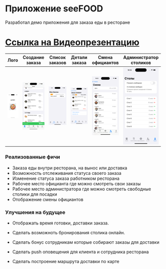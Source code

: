 # Приложение seeFOOD

Разработал демо приложения для заказа еды в ресторане

# [Ссылка на Видеопрезентацию](https://youtu.be/UI8JoG4dFC8)

| Лого | Создание заказа | Список заказов | Детали заказа | Смена официантов | Администратор столиков | 
|----------------|----------------|----------------|----------------|----------------|----------------|
| <img src="https://github.com/sapgv/MobileRestaurant/blob/main/1.png" width="200"> | <img src="https://github.com/sapgv/MobileRestaurant/blob/main/2.png" width="200"> | <img src="https://github.com/sapgv/MobileRestaurant/blob/main/3.png" width="200"> | <img src="https://github.com/sapgv/MobileRestaurant/blob/main/4.png" width="200"> | <img src="https://github.com/sapgv/MobileRestaurant/blob/main/5.png" width="200"> | <img src="https://github.com/sapgv/MobileRestaurant/blob/main/6.png" width="200"> |

### Реализованные фичи

* Заказа еды внутри ресторана, на вынос или доставка
* Возможность отслеживания статуса своего заказа
* Изменение статуса заказа работником ресторана
* Рабочее место официанта где можно смотреть свои заказы
* Рабочее место администратора где можно смотреть свободные столики для посадки
* Отображение смены официантов


### Улучшения на будущее

* Отображать время готовки, доставки заказа.

* Сделать возможноть бронирования столика онлайн.

* Сделать бонус сотрудникам которые собирают заказы для доставки

* Сделать push оповещения для клиента и сотрудника ресторана

* Сделать построение маршрута доставки по карте
  
